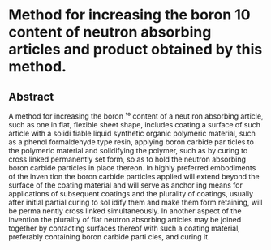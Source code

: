 # Method for increasing the boron 10 content of neutron absorbing articles and product obtained by this method.

## Abstract
A method for increasing the boron ¹⁰ content of a neut ron absorbing article, such as one in flat, flexible sheet shape, includes coating a surface of such article with a solidi fiable liquid synthetic organic polymeric material, such as a phenol formaldehyde type resin, applying boron carbide par ticles to the polymeric material and solidifying the polymer, such as by curing to cross linked permanently set form, so as to hold the neutron absorbing boron carbide particles in place thereon. In highly preferred embodiments of the inven tion the boron carbide particles applied will extend beyond the surface of the coating material and will serve as anchor ing means for applications of subsequent coatings and the plurality of coatings, usually after initial partial curing to sol idify them and make them form retaining, will be perma nently cross linked simultaneously. In another aspect of the invention the plurality of flat neutron absorbing articles may be joined together by contacting surfaces thereof with such a coating material, preferably containing boron carbide parti cles, and curing it.